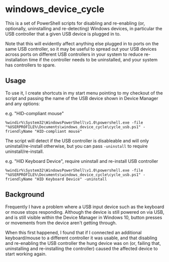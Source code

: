 # windows_device_cycle #

This is a set of PowerShell scripts for disabling and re-enabling (or, optionally, uninstalling and re-detecting) Windows devices, in particular the USB controller that a given USB device is plugged in to.

Note that this will evidently affect anything else plugged in to ports on the same USB controller, so it may be useful to spread out your USB devices across ports on different USB controllers in your system to reduce re-installation time if the controller needs to be uninstalled, and your system has controllers to spare.   

## Usage ##

To use it, I create shortcuts in my start menu pointing to my checkout of the script and passing the name of the USB device shown in Device Manager and any options:

e.g. "HID-compliant mouse"

    %windir%\System32\WindowsPowerShell\v1.0\powershell.exe -file "%USERPROFILE%\Documents\windows_device_cycle\cycle_usb.ps1" -friendlyName "HID-compliant mouse"

The script will detect if the USB controller is disableable and will only uninstall/re-install otherwise, but you can pass `-uninstall` to require uninstall/re-install.

e.g. "HID Keyboard Device", require uninstall and re-install USB controller

    %windir%\System32\WindowsPowerShell\v1.0\powershell.exe -file "%USERPROFILE%\Documents\windows_device_cycle\cycle_usb.ps1" -friendlyName "HID Keyboard Device" -uninstall

## Background ##

Frequently I have a problem where a USB input device such as the keyboard or mouse stops responding. Although the device is still powered on via USB, and is still visible within the Device Manager in Windows 10, button presses or movements from the device aren't getting through.  

When this first happened, I found that if I connected an additional keyboard/mouse to a different controller it was usable, and that disabling and re-enabling the USB controller the hung device was on (or, failing that, uninstalling and re-installing the controller) caused the affected device to start working again.
